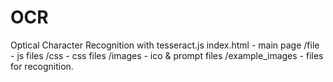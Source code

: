 # OCR
Optical Character Recognition with tesseract.js
index.html - main page
/file - js files
/css - css files
/images - ico & prompt files
/example_images - files for recognition. 

